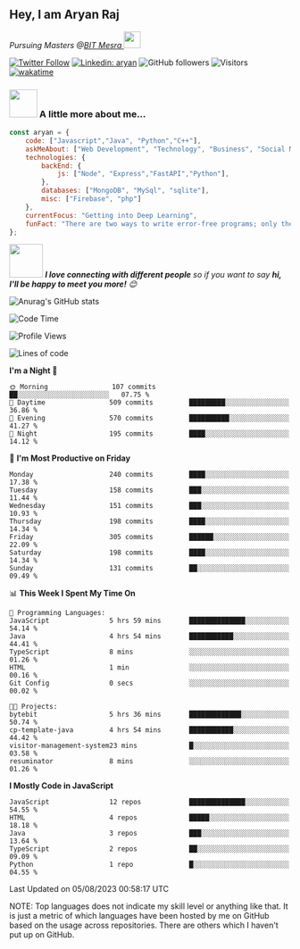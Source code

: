 <h2>Hey, I am Aryan Raj</h2>
<p><em>Pursuing Masters @<a href="https://bitmesra.ac.in/">BIT Mesra
</a><img src="https://media.giphy.com/media/WUlplcMpOCEmTGBtBW/giphy.gif" width="30"> 
</em></p>



[![Twitter Follow](https://img.shields.io/twitter/follow/desikiteretsu_?label=Follow)](https://twitter.com/intent/follow?screen_name=desikiteretsu_)
[![Linkedin: aryan](https://img.shields.io/badge/-aryan-blue?style=flat-square&logo=Linkedin&logoColor=white&link=https://www.linkedin.com/in/aryanraj24/)](https://www.linkedin.com/in/aryanraj24/)
![GitHub followers](https://img.shields.io/github/followers/aryan-139?label=Follow&style=social)
![Visitors](https://api.visitorbadge.io/api/visitors?path=https%3A%2F%2Fgithub.com%2Faryan-139&label=Visitors&countColor=%23263759&style=flat-square)
[![wakatime](https://wakatime.com/badge/user/5446e67c-4821-4850-b367-db5dd1d04c31.svg)](https://wakatime.com/@5446e67c-4821-4850-b367-db5dd1d04c31)

### <img src="https://media.giphy.com/media/VgCDAzcKvsR6OM0uWg/giphy.gif" width="50"> A little more about me...  

```javascript
const aryan = {
    code: ["Javascript","Java", "Python","C++"],
    askMeAbout: ["Web Development", "Technology", "Business", "Social Media"],
    technologies: {
        backEnd: {
            js: ["Node", "Express","FastAPI","Python"],
        },
        databases: ["MongoDB", "MySql", "sqlite"],
        misc: ["Firebase", "php"]
    },
    currentFocus: "Getting into Deep Learning",
    funFact: "There are two ways to write error-free programs; only the third one works"
};
```

<img src="https://media.giphy.com/media/LnQjpWaON8nhr21vNW/giphy.gif" width="60"> <em><b>I love connecting with different people</b> so if you want to say <b>hi, I'll be happy to meet you more!</b> 😊</em>

![Anurag's GitHub stats](https://github-readme-stats.vercel.app/api?username=aryan-139&show_icons=true&theme=dracula)

<!--START_SECTION:waka-->
![Code Time](http://img.shields.io/badge/Code%20Time-62%20hrs%2018%20mins-blue)

![Profile Views](http://img.shields.io/badge/Profile%20Views-0-blue)

![Lines of code](https://img.shields.io/badge/From%20Hello%20World%20I%27ve%20Written-848.0%20thousand%20lines%20of%20code-blue)

**I'm a Night 🦉** 

```text
🌞 Morning                107 commits         ██░░░░░░░░░░░░░░░░░░░░░░░   07.75 % 
🌆 Daytime                509 commits         █████████░░░░░░░░░░░░░░░░   36.86 % 
🌃 Evening                570 commits         ██████████░░░░░░░░░░░░░░░   41.27 % 
🌙 Night                  195 commits         ████░░░░░░░░░░░░░░░░░░░░░   14.12 % 
```
📅 **I'm Most Productive on Friday** 

```text
Monday                   240 commits         ████░░░░░░░░░░░░░░░░░░░░░   17.38 % 
Tuesday                  158 commits         ███░░░░░░░░░░░░░░░░░░░░░░   11.44 % 
Wednesday                151 commits         ███░░░░░░░░░░░░░░░░░░░░░░   10.93 % 
Thursday                 198 commits         ████░░░░░░░░░░░░░░░░░░░░░   14.34 % 
Friday                   305 commits         ██████░░░░░░░░░░░░░░░░░░░   22.09 % 
Saturday                 198 commits         ████░░░░░░░░░░░░░░░░░░░░░   14.34 % 
Sunday                   131 commits         ██░░░░░░░░░░░░░░░░░░░░░░░   09.49 % 
```


📊 **This Week I Spent My Time On** 

```text
💬 Programming Languages: 
JavaScript               5 hrs 59 mins       ██████████████░░░░░░░░░░░   54.14 % 
Java                     4 hrs 54 mins       ███████████░░░░░░░░░░░░░░   44.41 % 
TypeScript               8 mins              ░░░░░░░░░░░░░░░░░░░░░░░░░   01.26 % 
HTML                     1 min               ░░░░░░░░░░░░░░░░░░░░░░░░░   00.16 % 
Git Config               0 secs              ░░░░░░░░░░░░░░░░░░░░░░░░░   00.02 % 

🐱‍💻 Projects: 
bytebit                  5 hrs 36 mins       █████████████░░░░░░░░░░░░   50.74 % 
cp-template-java         4 hrs 54 mins       ███████████░░░░░░░░░░░░░░   44.42 % 
visitor-management-system23 mins             █░░░░░░░░░░░░░░░░░░░░░░░░   03.58 % 
resuminator              8 mins              ░░░░░░░░░░░░░░░░░░░░░░░░░   01.26 % 
```

**I Mostly Code in JavaScript** 

```text
JavaScript               12 repos            ██████████████░░░░░░░░░░░   54.55 % 
HTML                     4 repos             █████░░░░░░░░░░░░░░░░░░░░   18.18 % 
Java                     3 repos             ███░░░░░░░░░░░░░░░░░░░░░░   13.64 % 
TypeScript               2 repos             ██░░░░░░░░░░░░░░░░░░░░░░░   09.09 % 
Python                   1 repo              █░░░░░░░░░░░░░░░░░░░░░░░░   04.55 % 
```




 Last Updated on 05/08/2023 00:58:17 UTC
<!--END_SECTION:waka-->


NOTE: Top languages does not indicate my skill level or anything like that. It is just a metric of which languages have been hosted by me on GitHub based on the usage across repositories. There are others which I haven't put up on GitHub.
